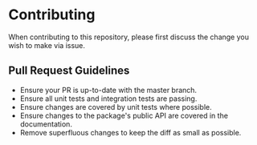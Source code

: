 # Contributing

When contributing to this repository, please first discuss the change you wish to make via issue.

## Pull Request Guidelines

* Ensure your PR is up-to-date with the master branch.
* Ensure all unit tests and integration tests are passing.
* Ensure changes are covered by unit tests where possible.
* Ensure changes to the package's public API are covered in the documentation. 
* Remove superfluous changes to keep the diff as small as possible.
